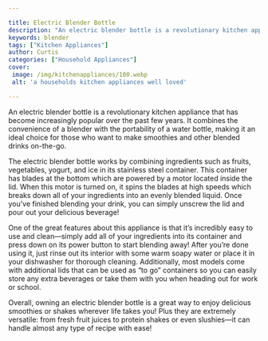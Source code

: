 ```yaml
---

title: Electric Blender Bottle
description: "An electric blender bottle is a revolutionary kitchen appliance that has become increasingly popular over the past few years. It c...get more detail"
keywords: blender
tags: ["Kitchen Appliances"]
author: Curtis
categories: ["Household Appliances"]
cover: 
 image: /img/kitchenappliances/100.webp
 alt: 'a households kitchen appliances well loved'

---
```


An electric blender bottle is a revolutionary kitchen appliance that has become increasingly popular over the past few years. It combines the convenience of a blender with the portability of a water bottle, making it an ideal choice for those who want to make smoothies and other blended drinks on-the-go.

The electric blender bottle works by combining ingredients such as fruits, vegetables, yogurt, and ice in its stainless steel container. This container has blades at the bottom which are powered by a motor located inside the lid. When this motor is turned on, it spins the blades at high speeds which breaks down all of your ingredients into an evenly blended liquid. Once you’ve finished blending your drink, you can simply unscrew the lid and pour out your delicious beverage!

One of the great features about this appliance is that it’s incredibly easy to use and clean—simply add all of your ingredients into its container and press down on its power button to start blending away! After you’re done using it, just rinse out its interior with some warm soapy water or place it in your dishwasher for thorough cleaning. Additionally, most models come with additional lids that can be used as “to go” containers so you can easily store any extra beverages or take them with you when heading out for work or school. 

Overall, owning an electric blender bottle is a great way to enjoy delicious smoothies or shakes wherever life takes you! Plus they are extremely versatile: from fresh fruit juices to protein shakes or even slushies—it can handle almost any type of recipe with ease!

